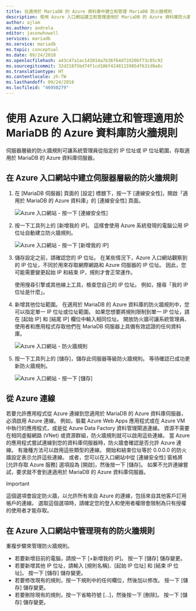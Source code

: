 ```yaml
---
title: 在適用於 MariaDB 的 Azure 資料庫中建立和管理 MariaDB 防火牆規則
description: 使用 Azure 入口網站建立和管理適用於 MariaDB 的 Azure 資料庫防火牆規則
author: ajlam
ms.author: andrela
editor: jasonwhowell
services: mariadb
ms.service: mariadb
ms.topic: conceptual
ms.date: 09/24/2018
ms.openlocfilehash: a43c47a1ac143014a7b36f64d72d20bf73c05c92
ms.sourcegitcommit: 32d218f5bd74f1cd106f4248115985df631d0a8c
ms.translationtype: HT
ms.contentlocale: zh-TW
ms.lasthandoff: 09/24/2018
ms.locfileid: "46950279"
---
```

# <a name="create-and-manage-azure-database-for-mariadb-firewall-rules-by-using-the-azure-portal"></a>使用 Azure 入口網站建立和管理適用於 MariaDB 的 Azure 資料庫防火牆規則
伺服器層級的防火牆規則可讓系統管理員從指定的 IP 位址或 IP 位址範圍，存取適用於 MariaDB 的 Azure 資料庫伺服器。 

## <a name="create-a-server-level-firewall-rule-in-the-azure-portal"></a>在 Azure 入口網站中建立伺服器層級的防火牆規則

1. 在 [MariaDB 伺服器] 頁面的 [設定] 標題下，按一下 [連線安全性]，開啟「適用於 MariaDB 的 Azure 資料庫」的 [連線安全性] 頁面。

   ![Azure 入口網站 - 按一下 [連線安全性]](./media/howto-manage-firewall-portal/1-connection-security.png)

2. 按一下工具列上的 [新增我的 IP]。 這樣會使用 Azure 系統發現的電腦公用 IP 位址自動建立防火牆規則。

   ![Azure 入口網站 - 按一下 [新增我的 IP]](./media/howto-manage-firewall-portal/2-add-my-ip.png)

3. 儲存設定之前，請確認您的 IP 位址。 在某些情況下，Azure 入口網站觀察到的 IP 位址，不同於用來存取網際網路和 Azure 伺服器的 IP 位址。 因此，您可能需要變更起始 IP 和結束 IP，規則才會正常運作。

   使用搜尋引擎或其他線上工具，檢查您自己的 IP 位址。 例如，搜尋「我的 IP 位址是什麼」。

4. 新增其他位址範圍。 在適用於 MariaDB 的 Azure 資料庫的防火牆規則中，您可以指定單一 IP 位址或位址範圍。 如果您想要將規則限制到單一 IP 位址，請在 [起始 IP] 和 [結尾 IP] 欄位中輸入相同位址。 開放防火牆可讓系統管理員、使用者和應用程式存取他們在 MariaDB 伺服器上具備有效認證的任何資料庫。

   ![Azure 入口網站 - 防火牆規則 ](./media/howto-manage-firewall-portal/4-specify-addresses.png)

5. 按一下工具列上的 [儲存]，儲存此伺服器等級防火牆規則。 等待確認已成功更新防火牆規則。

   ![Azure 入口網站 - 按一下 [儲存]](./media/howto-manage-firewall-portal/5-save-firewall-rule.png)

## <a name="connecting-from-azure"></a>從 Azure 連線
若要允許應用程式從 Azure 連線到您適用於 MariaDB 的 Azure 資料庫伺服器，必須啟用 Azure 連線。 例如，裝載 Azure Web Apps 應用程式或在 Azure VM 中執行的應用程式，或是從 Azure Data Factory 資料管理閘道連線。 資源不需要在相同虛擬網路 (VNet) 或資源群組，防火牆規則就可以啟用這些連線。 當 Azure 的應用程式嘗試連線到您的資料庫伺服器時，防火牆會確認是否允許 Azure 連線。 有幾種方法可以啟用這些類型的連線。 開始和結束位址等於 0.0.0.0 的防火牆設定表示允許這些連線。 或者，您可以在入口網站中從 [連線安全性] 窗格將 [允許存取 Azure 服務] 選項設為 [開啟]，然後按一下 [儲存]。 如果不允許連線嘗試，要求就不會到達適用於 MariaDB 的 Azure 資料庫伺服器。

> [!IMPORTANT]
> 這個選項會設定防火牆，以允許所有來自 Azure 的連線，包括來自其他客戶訂用帳戶的連線。 選取這個選項時，請確定您的登入和使用者權限會限制為只有授權的使用者才能存取。
> 

## <a name="manage-existing-firewall-rules-in-the-azure-portal"></a>在 Azure 入口網站中管理現有的防火牆規則
重複步驟來管理防火牆規則。
* 若要新增目前的電腦，請按一下 [+新增我的 IP]。 按一下 [儲存]  儲存變更。
* 若要新增其他 IP 位址，請輸入 [規則名稱]、[起始 IP 位址] 和 [結束 IP 位址]。 按一下 [儲存]  儲存變更。
* 若要修改現有的規則，按一下規則中的任何欄位，然後加以修改。 按一下 [儲存]  儲存變更。
* 若要刪除現有的規則，按一下省略符號 [...]，然後按一下 [刪除]。 按一下 [儲存]  儲存變更。

<!--
## Next steps
 - Similarly, you can script to [Create and manage Azure Database for MariaDB firewall rules using Azure CLI](howto-manage-firewall-using-cli.md).
- For help in connecting to an Azure Database for MariaDB server, see [Connection libraries for Azure Database for MariaDB](./concepts-connection-libraries.md) -->
